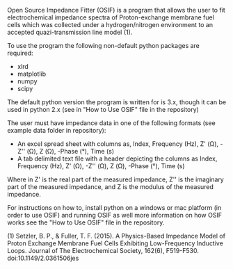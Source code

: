 Open Source Impedance Fitter (OSIF) is a program that allows the user to fit electrochemical impedance spectra of Proton-exchange membrane fuel cells which was collected under a hydrogen/nitrogen environment to an accepted quazi-transmission line model (1).

To use the program the following non-default python packages are required:
  - xlrd
  - matplotlib
  - numpy
  - scipy
  
The default python version the program is written for is 3.x, though it can be used in python 2.x (see in "How to Use OSIF" file in the repository)

The user must have impedance data in one of the following formats (see example data folder in repository):
  - An excel spread sheet with columns as, Index, Frequency (Hz), Z' (Ω), -Z'' (Ω), Z (Ω), -Phase (°), Time (s)
  - A tab delimited text file with a header depicting the columns as Index, Frequency (Hz), Z' (Ω), -Z'' (Ω), Z (Ω), -Phase (°), Time (s) 
  
Where in Z' is the real part of the measured impedance, Z'' is the imaginary part of the measured impedance, and Z is the modulus of the measured impedance.
  
  
For instructions on how to, install python on a windows or mac platform (in order to use OSIF) and running OSIF as well more information on how OSIF works see the "How to Use OSIF" file in the repository.



(1) Setzler, B. P., & Fuller, T. F. (2015). A Physics-Based Impedance Model of Proton Exchange Membrane Fuel Cells Exhibiting Low-Frequency Inductive Loops. Journal of The Electrochemical Society, 162(6), F519-F530. doi:10.1149/2.0361506jes
